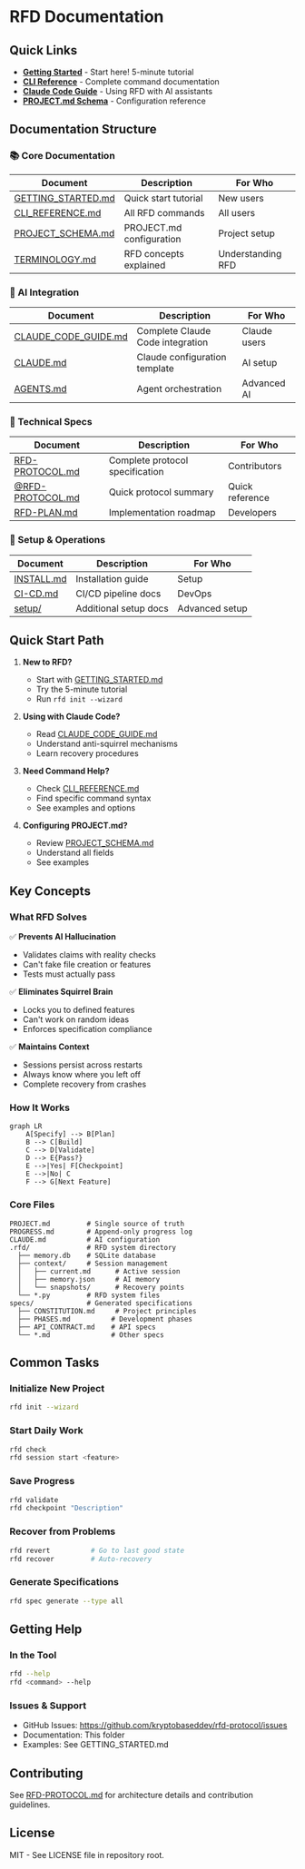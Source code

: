 # RFD Documentation

## Quick Links

- **[Getting Started](GETTING_STARTED.md)** - Start here! 5-minute tutorial
- **[CLI Reference](CLI_REFERENCE.md)** - Complete command documentation
- **[Claude Code Guide](CLAUDE_CODE_GUIDE.md)** - Using RFD with AI assistants
- **[PROJECT.md Schema](PROJECT_SCHEMA.md)** - Configuration reference

## Documentation Structure

### 📚 Core Documentation

| Document | Description | For Who |
|----------|-------------|---------|
| [GETTING_STARTED.md](GETTING_STARTED.md) | Quick start tutorial | New users |
| [CLI_REFERENCE.md](CLI_REFERENCE.md) | All RFD commands | All users |
| [PROJECT_SCHEMA.md](PROJECT_SCHEMA.md) | PROJECT.md configuration | Project setup |
| [TERMINOLOGY.md](TERMINOLOGY.md) | RFD concepts explained | Understanding RFD |

### 🤖 AI Integration

| Document | Description | For Who |
|----------|-------------|---------|
| [CLAUDE_CODE_GUIDE.md](CLAUDE_CODE_GUIDE.md) | Complete Claude Code integration | Claude users |
| [CLAUDE.md](CLAUDE.md) | Claude configuration template | AI setup |
| [AGENTS.md](AGENTS.md) | Agent orchestration | Advanced AI |

### 🔧 Technical Specs

| Document | Description | For Who |
|----------|-------------|---------|
| [RFD-PROTOCOL.md](RFD-PROTOCOL.md) | Complete protocol specification | Contributors |
| [@RFD-PROTOCOL.md](@RFD-PROTOCOL.md) | Quick protocol summary | Quick reference |
| [RFD-PLAN.md](RFD-PLAN.md) | Implementation roadmap | Developers |

### 🚀 Setup & Operations

| Document | Description | For Who |
|----------|-------------|---------|
| [INSTALL.md](INSTALL.md) | Installation guide | Setup |
| [CI-CD.md](CI-CD.md) | CI/CD pipeline docs | DevOps |
| [setup/](setup/) | Additional setup docs | Advanced setup |

## Quick Start Path

1. **New to RFD?**
   - Start with [GETTING_STARTED.md](GETTING_STARTED.md)
   - Try the 5-minute tutorial
   - Run `rfd init --wizard`

2. **Using with Claude Code?**
   - Read [CLAUDE_CODE_GUIDE.md](CLAUDE_CODE_GUIDE.md)
   - Understand anti-squirrel mechanisms
   - Learn recovery procedures

3. **Need Command Help?**
   - Check [CLI_REFERENCE.md](CLI_REFERENCE.md)
   - Find specific command syntax
   - See examples and options

4. **Configuring PROJECT.md?**
   - Review [PROJECT_SCHEMA.md](PROJECT_SCHEMA.md)
   - Understand all fields
   - See examples

## Key Concepts

### What RFD Solves

✅ **Prevents AI Hallucination**
- Validates claims with reality checks
- Can't fake file creation or features
- Tests must actually pass

✅ **Eliminates Squirrel Brain**
- Locks you to defined features
- Can't work on random ideas
- Enforces specification compliance

✅ **Maintains Context**
- Sessions persist across restarts
- Always know where you left off
- Complete recovery from crashes

### How It Works

```mermaid
graph LR
    A[Specify] --> B[Plan]
    B --> C[Build]
    C --> D[Validate]
    D --> E{Pass?}
    E -->|Yes| F[Checkpoint]
    E -->|No| C
    F --> G[Next Feature]
```

### Core Files

```
PROJECT.md         # Single source of truth
PROGRESS.md        # Append-only progress log
CLAUDE.md          # AI configuration
.rfd/              # RFD system directory
  ├── memory.db    # SQLite database
  ├── context/     # Session management
  │   ├── current.md      # Active session
  │   ├── memory.json     # AI memory
  │   └── snapshots/      # Recovery points
  └── *.py         # RFD system files
specs/             # Generated specifications
  ├── CONSTITUTION.md     # Project principles
  ├── PHASES.md          # Development phases
  ├── API_CONTRACT.md    # API specs
  └── *.md               # Other specs
```

## Common Tasks

### Initialize New Project
```bash
rfd init --wizard
```

### Start Daily Work
```bash
rfd check
rfd session start <feature>
```

### Save Progress
```bash
rfd validate
rfd checkpoint "Description"
```

### Recover from Problems
```bash
rfd revert          # Go to last good state
rfd recover         # Auto-recovery
```

### Generate Specifications
```bash
rfd spec generate --type all
```

## Getting Help

### In the Tool
```bash
rfd --help
rfd <command> --help
```

### Issues & Support
- GitHub Issues: https://github.com/kryptobaseddev/rfd-protocol/issues
- Documentation: This folder
- Examples: See GETTING_STARTED.md

## Contributing

See [RFD-PROTOCOL.md](RFD-PROTOCOL.md) for architecture details and contribution guidelines.

## License

MIT - See LICENSE file in repository root.